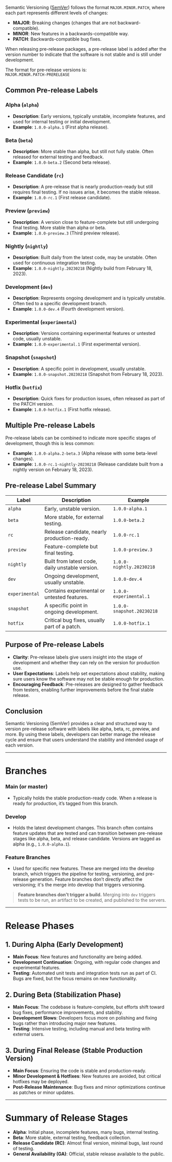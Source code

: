 Semantic Versioning ([SemVer](https://semver.org/)) follows the format `MAJOR.MINOR.PATCH`, where each part represents different levels of changes:

- **MAJOR**: Breaking changes (changes that are not backward-compatible).  
- **MINOR**: New features in a backwards-compatible way.  
- **PATCH**: Backwards-compatible bug fixes.  

When releasing pre-release packages, a pre-release label is added after the version number to indicate that the software is not stable and is still under development.  

The format for pre-release versions is:  
`MAJOR.MINOR.PATCH-PRERELEASE`

## Common Pre-release Labels  

### Alpha (`alpha`)
- **Description**: Early versions, typically unstable, incomplete features, and used for internal testing or initial development.  
- **Example**: `1.0.0-alpha.1` (First alpha release).  

### Beta (`beta`)
- **Description**: More stable than alpha, but still not fully stable. Often released for external testing and feedback.  
- **Example**: `1.0.0-beta.2` (Second beta release).  

### Release Candidate (`rc`)
- **Description**: A pre-release that is nearly production-ready but still requires final testing. If no issues arise, it becomes the stable release.  
- **Example**: `1.0.0-rc.1` (First release candidate).  

### Preview (`preview`)
- **Description**: A version close to feature-complete but still undergoing final testing. More stable than alpha or beta.  
- **Example**: `1.0.0-preview.3` (Third preview release).  

### Nightly (`nightly`)
- **Description**: Built daily from the latest code, may be unstable. Often used for continuous integration testing.  
- **Example**: `1.0.0-nightly.20230218` (Nightly build from February 18, 2023).  

### Development (`dev`)
- **Description**: Represents ongoing development and is typically unstable. Often tied to a specific development branch.  
- **Example**: `1.0.0-dev.4` (Fourth development version).  

### Experimental (`experimental`)
- **Description**: Versions containing experimental features or untested code, usually unstable.  
- **Example**: `1.0.0-experimental.1` (First experimental version).  

### Snapshot (`snapshot`)
- **Description**: A specific point in development, usually unstable.  
- **Example**: `1.0.0-snapshot.20230218` (Snapshot from February 18, 2023).  

### Hotfix (`hotfix`)
- **Description**: Quick fixes for production issues, often released as part of the PATCH version.  
- **Example**: `1.0.0-hotfix.1` (First hotfix release).  

## Multiple Pre-release Labels  
Pre-release labels can be combined to indicate more specific stages of development, though this is less common:  

- **Example**: `1.0.0-alpha.2-beta.3` (Alpha release with some beta-level changes).  
- **Example**: `1.0.0-rc.1-nightly-20230218` (Release candidate built from a nightly version on February 18, 2023).  

## Pre-release Label Summary  

| Label         | Description                                      | Example                       |
|--------------|------------------------------------------------|-------------------------------|
| `alpha`      | Early, unstable version.                        | `1.0.0-alpha.1`               |
| `beta`       | More stable, for external testing.              | `1.0.0-beta.2`                |
| `rc`         | Release candidate, nearly production-ready.     | `1.0.0-rc.1`                  |
| `preview`    | Feature-complete but final testing.             | `1.0.0-preview.3`             |
| `nightly`    | Built from latest code, daily unstable version. | `1.0.0-nightly.20230218`      |
| `dev`        | Ongoing development, usually unstable.          | `1.0.0-dev.4`                 |
| `experimental` | Contains experimental or untested features.   | `1.0.0-experimental.1`        |
| `snapshot`   | A specific point in ongoing development.        | `1.0.0-snapshot.20230218`     |
| `hotfix`     | Critical bug fixes, usually part of a patch.    | `1.0.0-hotfix.1`              |

## Purpose of Pre-release Labels  
- **Clarity**: Pre-release labels give users insight into the stage of development and whether they can rely on the version for production use.  
- **User Expectations**: Labels help set expectations about stability, making sure users know the software may not be stable enough for production.  
- **Encouraging Feedback**: Pre-releases are designed to gather feedback from testers, enabling further improvements before the final stable release.  

## Conclusion  
Semantic Versioning (SemVer) provides a clear and structured way to version pre-release software with labels like alpha, beta, rc, preview, and more. By using these labels, developers can better manage the release cycle and ensure that users understand the stability and intended usage of each version.  

---

# Branches  

### **Main (or master)**  
- Typically holds the stable production-ready code. When a release is ready for production, it’s tagged from this branch.  

### **Develop**  
- Holds the latest development changes. This branch often contains feature updates that are tested and can transition between pre-release stages like alpha, beta, and release candidate. Versions are tagged as alpha (e.g., `1.0.0-alpha.1`).  

### **Feature Branches**  
- Used for specific new features. These are merged into the develop branch, which triggers the pipeline for testing, versioning, and pre-release generation. Feature branches don’t directly affect the versioning; it's the merge into develop that triggers versioning.  

> **Feature branches don’t trigger a build.** Merging into `dev` triggers tests to be run, an artifact to be created, and published to the servers.

---

# Release Phases  

## 1. **During Alpha (Early Development)**  
- **Main Focus**: New features and functionality are being added.  
- **Development Continuation**: Ongoing, with regular code changes and experimental features.  
- **Testing**: Automated unit tests and integration tests run as part of CI. Bugs are fixed, but the focus remains on new functionality.  

## 2. **During Beta (Stabilization Phase)**  
- **Main Focus**: The codebase is feature-complete, but efforts shift toward bug fixes, performance improvements, and stability.  
- **Development Slows**: Developers focus more on polishing and fixing bugs rather than introducing major new features.  
- **Testing**: Intensive testing, including manual and beta testing with external users.  

## 3. **During Final Release (Stable Production Version)**  
- **Main Focus**: Ensuring the code is stable and production-ready.  
- **Minor Development & Hotfixes**: New features are avoided, but critical hotfixes may be deployed.  
- **Post-Release Maintenance**: Bug fixes and minor optimizations continue as patches or minor updates.  

---

# Summary of Release Stages  

- **Alpha**: Initial phase, incomplete features, many bugs, internal testing.  
- **Beta**: More stable, external testing, feedback collection.  
- **Release Candidate (RC)**: Almost final version, minimal bugs, last round of testing.  
- **General Availability (GA)**: Official, stable release available to the public.  
